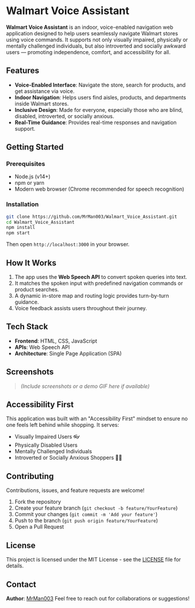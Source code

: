 # Walmart Voice Assistant 

**Walmart Voice Assistant** is an indoor, voice-enabled navigation web application designed to help users seamlessly navigate Walmart stores using voice commands. It supports not only visually impaired, physically or mentally challenged individuals, but also introverted and socially awkward users — promoting independence, comfort, and accessibility for all.

## Features

-  **Voice-Enabled Interface**: Navigate the store, search for products, and get assistance via voice.
-  **Indoor Navigation**: Helps users find aisles, products, and departments inside Walmart stores.
-  **Inclusive Design**: Made for everyone, especially those who are blind, disabled, introverted, or socially anxious.
-  **Real-Time Guidance**: Provides real-time responses and navigation support.

## Getting Started

### Prerequisites

- Node.js (v14+)
- npm or yarn
- Modern web browser (Chrome recommended for speech recognition)

### Installation

```bash
git clone https://github.com/MrMan003/Walmart_Voice_Assistant.git
cd Walmart_Voice_Assistant
npm install
npm start
````

Then open `http://localhost:3000` in your browser.

##  How It Works

1. The app uses the **Web Speech API** to convert spoken queries into text.
2. It matches the spoken input with predefined navigation commands or product searches.
3. A dynamic in-store map and routing logic provides turn-by-turn guidance.
4. Voice feedback assists users throughout their journey.

##  Tech Stack

* **Frontend**: HTML, CSS, JavaScript
* **APIs**: Web Speech API
* **Architecture**: Single Page Application (SPA)

##  Screenshots

> *(Include screenshots or a demo GIF here if available)*

##  Accessibility First

This application was built with an "Accessibility First" mindset to ensure no one feels left behind while shopping. It serves:

* Visually Impaired Users 👓
* Physically Disabled Users 
* Mentally Challenged Individuals 
* Introverted or Socially Anxious Shoppers 😶‍🌫

##  Contributing

Contributions, issues, and feature requests are welcome!

1. Fork the repository
2. Create your feature branch (`git checkout -b feature/YourFeature`)
3. Commit your changes (`git commit -m 'Add your feature'`)
4. Push to the branch (`git push origin feature/YourFeature`)
5. Open a Pull Request

##  License

This project is licensed under the MIT License - see the [LICENSE](LICENSE) file for details.

##  Contact

**Author**: [MrMan003](https://github.com/MrMan003)
Feel free to reach out for collaborations or suggestions!

